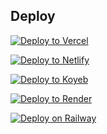 ## Deploy

[![Deploy to Vercel](https://vercel.com/button)](https://vercel.com/new/clone?repository-url=https://github.com/mino-hobby-pro/CHAT-LABO5)

[![Deploy to Netlify](https://www.netlify.com/img/deploy/button.svg)](https://app.netlify.com/start/deploy?repository=https://github.com/mino-hobby-pro/CHAT-LABO5)

[![Deploy to Koyeb](https://www.koyeb.com/static/images/deploy/button.svg)](https://app.koyeb.com/deploy?type=git&repository=https://github.com/mino-hobby-pro/CHAT-LABO5&branch=main)

[![Deploy to Render](https://render.com/images/deploy-to-render-button.svg)](https://render.com/deploy?repo=https://github.com/mino-hobby-pro/CHAT-LABO5)

[![Deploy on Railway](https://railway.app/button.svg)](https://railway.app/new?template=https://github.com/mino-hobby-pro/CHAT-LABO5)
